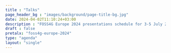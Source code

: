 ```yaml
---
title : "Talks"
page_header_bg : "images/background/page-title-bg.jpg"
date: 2024-04-02T11:10:24+03:00
description : "FOSS4G Europe 2024 presentations schedule for 3-5 July 2024."
draft : false
pretalx: "foss4g-europe-2024"
type: "agenda"
layout: "single"
---
```

